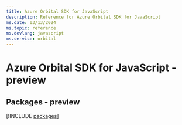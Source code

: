 ```yaml
---
title: Azure Orbital SDK for JavaScript
description: Reference for Azure Orbital SDK for JavaScript
ms.date: 03/13/2024
ms.topic: reference
ms.devlang: javascript
ms.service: orbital
---
```

# Azure Orbital SDK for JavaScript - preview
## Packages - preview
[!INCLUDE [packages](orbital-index.md)]